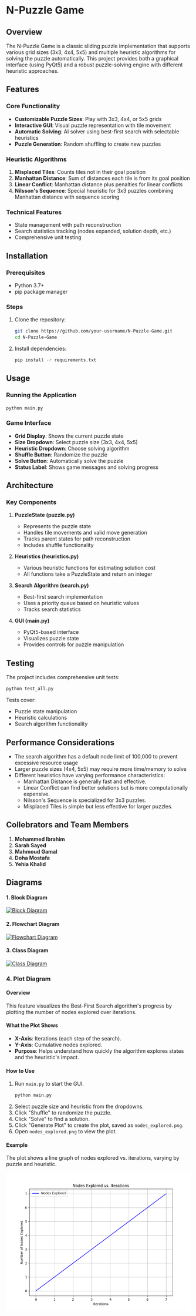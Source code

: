 # N-Puzzle Game

## Overview

The N-Puzzle Game is a classic sliding puzzle implementation that supports various grid sizes (3x3, 4x4, 5x5) and multiple heuristic algorithms for solving the puzzle automatically. This project provides both a graphical interface (using PyQt5) and a robust puzzle-solving engine with different heuristic approaches.

## Features

### Core Functionality
- **Customizable Puzzle Sizes**: Play with 3x3, 4x4, or 5x5 grids
- **Interactive GUI**: Visual puzzle representation with tile movement
- **Automatic Solving**: AI solver using best-first search with selectable heuristics
- **Puzzle Generation**: Random shuffling to create new puzzles

### Heuristic Algorithms
1. **Misplaced Tiles**: Counts tiles not in their goal position
2. **Manhattan Distance**: Sum of distances each tile is from its goal position
3. **Linear Conflict**: Manhattan distance plus penalties for linear conflicts
4. **Nilsson's Sequence**: Special heuristic for 3x3 puzzles combining Manhattan distance with sequence scoring

### Technical Features
- State management with path reconstruction
- Search statistics tracking (nodes expanded, solution depth, etc.)
- Comprehensive unit testing

## Installation

### Prerequisites
- Python 3.7+
- pip package manager

### Steps
1. Clone the repository:
   ```bash
   git clone https://github.com/your-username/N-Puzzle-Game.git
   cd N-Puzzle-Game
   ```

2. Install dependencies:
   ```bash
   pip install -r requirements.txt
   ```

## Usage

### Running the Application
```bash
python main.py
```

### Game Interface
- **Grid Display**: Shows the current puzzle state
- **Size Dropdown**: Select puzzle size (3x3, 4x4, 5x5)
- **Heuristic Dropdown**: Choose solving algorithm
- **Shuffle Button**: Randomize the puzzle
- **Solve Button**: Automatically solve the puzzle
- **Status Label**: Shows game messages and solving progress



## Architecture

### Key Components

1. **PuzzleState (puzzle.py)**
   - Represents the puzzle state
   - Handles tile movements and valid move generation
   - Tracks parent states for path reconstruction
   - Includes shuffle functionality

2. **Heuristics (heuristics.py)**
   - Various heuristic functions for estimating solution cost
   - All functions take a PuzzleState and return an integer

3. **Search Algorithm (search.py)**
   - Best-first search implementation
   - Uses a priority queue based on heuristic values
   - Tracks search statistics

4. **GUI (main.py)**
   - PyQt5-based interface
   - Visualizes puzzle state
   - Provides controls for puzzle manipulation

## Testing

The project includes comprehensive unit tests:

```bash
python test_all.py
```

Tests cover:
- Puzzle state manipulation
- Heuristic calculations
- Search algorithm functionality

## Performance Considerations

- The search algorithm has a default node limit of 100,000 to prevent excessive resource usage
- Larger puzzle sizes (4x4, 5x5) may require more time/memory to solve
- Different heuristics have varying performance characteristics:
  - Manhattan Distance is generally fast and effective.
  - Linear Conflict can find better solutions but is more computationally expensive.
  - Nilsson's Sequence is specialized for 3x3 puzzles.
  - Misplaced Tiles is simple but less effective for larger puzzles.

## Collebrators and Team Members

1. **Mohammed Ibrahim**
2. **Sarah Sayed**
3. **Mahmoud Gamal**
4. **Doha Mostafa**
5. **Yehia Khalid**

## Diagrams

#### 1. Block Diagram

[![Block Diagram](https://img.plantuml.biz/plantuml/svg/XLF1JiCm3BrNwZyOSOOF618QJ0CE4ngC2veuHAdPhALEIPonxUjnMmQ5Rd2By-pdv-Ta6CK4IQNBivC2NuaH7iUZfwlxsyaOh3CnvbbS4LScc1AiBolFo3AJhKC8QCNmmc6UvTdy6gFSK8WoGnFiyWLE9xHOohLBYi-dWNmWsJuaJBZ7RWCYrs3QxHpEnCWNz8pE-NV5xZ05YaBs9h4LylnTRBQAZpULym6B6SeUcHAl5Advcigu1qPRmuUrdfrTmc-D0qWHu_7ihkW1-0g37YDuFbfoO9O1MEFSyIu_nbD5LL4tEPhUdLcflNEwezZt_xm_WFKiXZZM1h4NNMzj6VXNwFNACu01CGaPHpk4jvhqehaji0aWrhJjbLsYNS726zV6kAaC5r3wDKQzGJtN_NfT-swrTFe8aoOkz_1V7DqP3ufP83Tx-rzETnDDgGIZL6kA95Yq0_z9qDbDfvvzeO-czGIBLbHfDl1fezhxWpFFXXheX_q0)](https://editor.plantuml.com/uml/XLF1JiCm3BrNwZyOSOOF618QJ0CE4ngC2veuHAdPhALEIPonxUjnMmQ5Rd2By-pdv-Ta6CK4IQNBivC2NuaH7iUZfwlxsyaOh3CnvbbS4LScc1AiBolFo3AJhKC8QCNmmc6UvTdy6gFSK8WoGnFiyWLE9xHOohLBYi-dWNmWsJuaJBZ7RWCYrs3QxHpEnCWNz8pE-NV5xZ05YaBs9h4LylnTRBQAZpULym6B6SeUcHAl5Advcigu1qPRmuUrdfrTmc-D0qWHu_7ihkW1-0g37YDuFbfoO9O1MEFSyIu_nbD5LL4tEPhUdLcflNEwezZt_xm_WFKiXZZM1h4NNMzj6VXNwFNACu01CGaPHpk4jvhqehaji0aWrhJjbLsYNS726zV6kAaC5r3wDKQzGJtN_NfT-swrTFe8aoOkz_1V7DqP3ufP83Tx-rzETnDDgGIZL6kA95Yq0_z9qDbDfvvzeO-czGIBLbHfDl1fezhxWpFFXXheX_q0)

#### 2. Flowchart Diagram

[![Flowchart Diagram](https://img.plantuml.biz/plantuml/svg/ZLJ1JiCm3BrFsZ_ukFq24p040kqo8H1dL3KUZPGw9N7MZQ_7IRDs7KLmI_jU_9wVtQuz5uv3RUQpT9hFhZQaMHT6Vo4qJbkd-GYV0GD2gxa2tS4WTCRLc8-7nbY72Zpo1HJfshCklG1jfGt2udbSdYm3rWqVRvUWFIoEw9Vp6S3LMwD42-hYa9bUAguIz83vJNJJ6JIsHSzGON19i2Dkg7HO8x78AFJHQa4ALKBr3XQlgOBeVjZ2Y0Eka0OFWukev3ibRqrWRGaKDbojCky5EJZAZaIZkv5HpxQ99pHU0Y2RYvyPe3x52HDI_juIQmgO2ruK4iATKbcSRLzhTOAZqdQK0DnSnsZVKowJcfFDetGspZXJS_zRIp_RFuzWqhtSVqA6lIoDWjhkyVncNfj7wm2Biafujog41-uU1tOgHUYYRyAsNzW1JrcSaBH-VwNVpw1kWbpf-uUTU9eMoHFfmJYLyNTrIH-lAfGs48yu4htU3I_aCINJXph0_J4VJjIS-J_6-kiukp6kXIz_Zsy0)](https://editor.plantuml.com/uml/ZLJ1JiCm3BrFsZ_ukFq24p040kqo8H1dL3KUZPGw9N7MZQ_7IRDs7KLmI_jU_9wVtQuz5uv3RUQpT9hFhZQaMHT6Vo4qJbkd-GYV0GD2gxa2tS4WTCRLc8-7nbY72Zpo1HJfshCklG1jfGt2udbSdYm3rWqVRvUWFIoEw9Vp6S3LMwD42-hYa9bUAguIz83vJNJJ6JIsHSzGON19i2Dkg7HO8x78AFJHQa4ALKBr3XQlgOBeVjZ2Y0Eka0OFWukev3ibRqrWRGaKDbojCky5EJZAZaIZkv5HpxQ99pHU0Y2RYvyPe3x52HDI_juIQmgO2ruK4iATKbcSRLzhTOAZqdQK0DnSnsZVKowJcfFDetGspZXJS_zRIp_RFuzWqhtSVqA6lIoDWjhkyVncNfj7wm2Biafujog41-uU1tOgHUYYRyAsNzW1JrcSaBH-VwNVpw1kWbpf-uUTU9eMoHFfmJYLyNTrIH-lAfGs48yu4htU3I_aCINJXph0_J4VJjIS-J_6-kiukp6kXIz_Zsy0)

#### 3. Class Diagram

[![Class Diagram](https://img.plantuml.biz/plantuml/svg/VP9DRi8m48NtaN87YrKGFmV80g6sGbrqqOhk4BA6P22M73krnmYeUlVQ9W5IK3UMF9vvxvkNp2s18LVBD2aaMClUtUaaSKb0oBxJXB492OasPs_2KhoNs52LCw7YTIGitscGsJ1d6wqbWehb7HBVWnGbh_KURNZk54QXaeN35s_yuXld5TYAyp0GBNxIvC9cX3Q2ZXyENKUdTDdHhJvT8t7bfyOi7ZVQwtLKhn2Qnjag2sF3QqatsGCMYUeHnXDQMWXZQObWYge5QLeu_XNeyZvixC138xN1CcTBF4VfmoSF_o8AkYp32-qKNVFTU3U-3NRSHhzCA44290_JsACUimgTyL68WczLpfv1IjX8Nw_XmDkelB1VwfnLRpPWhDjDVHEQBHJ8NZl5XLC52QtE-uvkdR9xb5vk_G-d9vCP6zIWZeD-v7-33Nr_OdpOyf_6T3gxNo5DvgXA_zV_0W00)](https://editor.plantuml.com/uml/VP9DRi8m48NtaN87YrKGFmV80g6sGbrqqOhk4BA6P22M73krnmYeUlVQ9W5IK3UMF9vvxvkNp2s18LVBD2aaMClUtUaaSKb0oBxJXB492OasPs_2KhoNs52LCw7YTIGitscGsJ1d6wqbWehb7HBVWnGbh_KURNZk54QXaeN35s_yuXld5TYAyp0GBNxIvC9cX3Q2ZXyENKUdTDdHhJvT8t7bfyOi7ZVQwtLKhn2Qnjag2sF3QqatsGCMYUeHnXDQMWXZQObWYge5QLeu_XNeyZvixC138xN1CcTBF4VfmoSF_o8AkYp32-qKNVFTU3U-3NRSHhzCA44290_JsACUimgTyL68WczLpfv1IjX8Nw_XmDkelB1VwfnLRpPWhDjDVHEQBHJ8NZl5XLC52QtE-uvkdR9xb5vk_G-d9vCP6zIWZeD-v7-33Nr_OdpOyf_6T3gxNo5DvgXA_zV_0W00)

### 4. Plot Diagram

#### Overview
This feature visualizes the Best-First Search algorithm's progress by plotting the number of nodes explored over iterations.

#### What the Plot Shows
- **X-Axis**: Iterations (each step of the search).
- **Y-Axis**: Cumulative nodes explored.
- **Purpose**: Helps understand how quickly the algorithm explores states and the heuristic's impact.

#### How to Use
1. Run `main.py` to start the GUI.
   ```bash
   python main.py
   ```
2. Select puzzle size and heuristic from the dropdowns.
3. Click "Shuffle" to randomize the puzzle.
4. Click "Solve" to find a solution.
5. Click "Generate Plot" to create the plot, saved as `nodes_explored.png`.
6. Open `nodes_explored.png` to view the plot.

#### Example
The plot shows a line graph of nodes explored vs. iterations, varying by puzzle and heuristic.

![Example](./nodes_explored.png)

